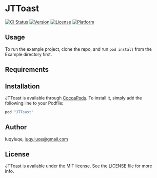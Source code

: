 # JTToast

[![CI Status](http://img.shields.io/travis/luqyluqe/JTToast.svg?style=flat)](https://travis-ci.org/luqyluqe/JTToast)
[![Version](https://img.shields.io/cocoapods/v/JTToast.svg?style=flat)](http://cocoapods.org/pods/JTToast)
[![License](https://img.shields.io/cocoapods/l/JTToast.svg?style=flat)](http://cocoapods.org/pods/JTToast)
[![Platform](https://img.shields.io/cocoapods/p/JTToast.svg?style=flat)](http://cocoapods.org/pods/JTToast)

## Usage

To run the example project, clone the repo, and run `pod install` from the Example directory first.

## Requirements

## Installation

JTToast is available through [CocoaPods](http://cocoapods.org). To install
it, simply add the following line to your Podfile:

```ruby
pod "JTToast"
```

## Author

luqyluqe, luqy.luqe@gmail.com

## License

JTToast is available under the MIT license. See the LICENSE file for more info.
